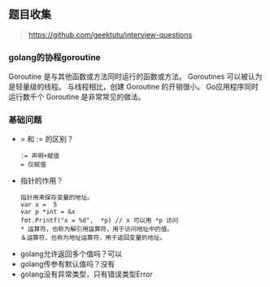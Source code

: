 ## 题目收集
> https://github.com/geektutu/interview-questions
### golang的协程goroutine
Goroutine 是与其他函数或方法同时运行的函数或方法。 Goroutines 可以被认为是轻量级的线程。 与线程相比，创建 Goroutine 的开销很小。 Go应用程序同时运行数千个 Goroutine 是非常常见的做法。

### 基础问题
- = 和 := 的区别？
	```
	:= 声明+赋值
	= 仅赋值
	```
- 指针的作用？
	```
	指针用来保存变量的地址。
	var x =  5
	var p *int = &x
	fmt.Printf("x = %d",  *p) // x 可以用 *p 访问
	* 运算符，也称为解引用运算符，用于访问地址中的值。
	＆运算符，也称为地址运算符，用于返回变量的地址。
	```
- golang允许返回多个值吗？可以
- golang传参有默认值吗？没有
- golang没有异常类型，只有错误类型Error
